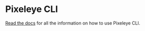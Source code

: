 # Pixeleye CLI

[Read the docs](https://pixeleye.io/docs) for all the information on how to use Pixeleye CLI.
